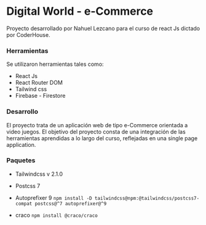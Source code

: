 # Digital World -  e-Commerce
Proyecto desarrollado por Nahuel Lezcano para el curso de react Js dictado por CoderHouse.

### Herramientas
Se utilizaron herramientas tales como:
- React Js
- React Router DOM
- Tailwind css
- Firebase - Firestore

### Desarrollo
El proyecto trata de un aplicación web de tipo e-Commerce orientada a video juegos. El objetivo del proyecto consta de una integración de las herramientas aprendidas a lo largo del curso, reflejadas en una single page application.

### Paquetes
- Tailwindcss v 2.1.0
- Postcss 7
- Autoprefixer 9
    `npm install -D tailwindcss@npm:@tailwindcss/postcss7-compat postcss@^7 autoprefixer@^9`

- craco 
    `npm install @craco/craco`
